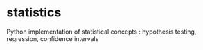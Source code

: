 # statistics
Python implementation of statistical concepts : hypothesis testing, regression, confidence intervals  
